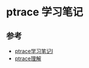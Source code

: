 # ptrace 学习笔记

## 参考

- [ptrace学习笔记I](https://omasko.github.io/2018/04/19/ptrace%E5%AD%A6%E4%B9%A0%E7%AC%94%E8%AE%B0I/)
- [ptrace理解 ](https://www.cnblogs.com/mysky007/p/11047943.html)
